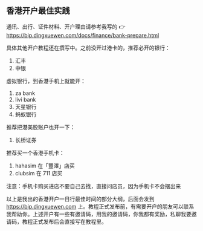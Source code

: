 ## 香港开户最佳实践

通讯、出行、证件材料、开户理由请参考我写的 👉 https://bip.dingxuewen.com/docs/finance/bank-prepare.html

具体其他开户教程还在撰写中。之前没开过港卡的，推荐必开的银行：

1. 汇丰
2. 中银

虚拟银行，到香港手机上就能开：

1. za bank
2. livi bank
3. 天星银行
4. 蚂蚁银行

推荐把港美股账户也开一下：

1. 长桥证券

推荐买一个香港手机卡：

1. hahasim 在「豐澤」店买
2. clubsim 在 711 店买

注意：手机卡购买进店不要自己去找，直接问店员，因为手机卡不会摆出来

以上是我出的香港开户一日行最佳时间的部分大纲，后面会发到 https://bip.dingxuewen.com 上。教程正式发布前，有需要开户的朋友可以联系我帮助你。上述开户有一些有邀请码，用我的邀请码，你我都有奖励，私聊我要邀请码，教程正式发布后会直接写在教程里。
